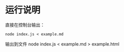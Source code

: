 # 运行说明

直接在控制台输出：
```shell
node index.js < example.md
```

输出到文件
node index.js < example.md > example.html
